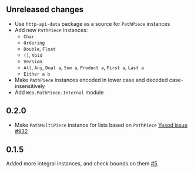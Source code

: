 ## Unreleased changes

* Use `http-api-data` package as a source for `PathPiece` instances
* Add new `PathPiece` instances:
    * `Char`
    * `Ordering`
    * `Double`, `Float`
    * `()`, `Void`
    * `Version`
    * `All`, `Any`, `Dual a`, `Sum a`, `Product a`, `First a`, `Last a`
    * `Either a b`
* Make `PathPiece` instances encoded in lower case and decoded case-insensitively
* Add `Web.PathPiece.Internal` module

## 0.2.0

* Make `PathMultiPiece` instance for lists based on `PathPiece` [Yesod issue #932](https://github.com/yesodweb/yesod/issues/932)

## 0.1.5

Added more integral instances, and check bounds on them [#5](https://github.com/yesodweb/path-pieces/pull/5).
